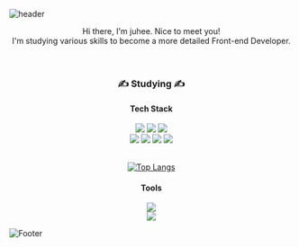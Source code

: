 ![header](https://capsule-render.vercel.app/api?type=waving&color=auto&height=300&section=header&text=JuheeKang&fontSize=75)

<div align='center'>
  Hi there, I'm juhee. Nice to meet you!<br />    
  I'm studying various skills to become a more detailed Front-end Developer.
</div>
</br></br>
<div align='center'>
  <h3> ✍ Studying ✍ </h3>
 
  <h4>Tech Stack</h4>
    <img src="https://img.shields.io/badge/HTML-E34F26?style=flat-square&logo=HTML5&logoColor=white"/> <img src="https://img.shields.io/badge/CSS-1572B6?style=flat-square&logo=CSS3&logoColor=white"/> <img src="https://img.shields.io/badge/JavaScript-F7DF1E?style=flat-square&logo=JavaScript&logoColor=black"/></br>
    <img src="https://img.shields.io/badge/TypeScript-3178C6?style=flat-square&logo=JavaScript&logoColor=black"/>
    <img src="https://img.shields.io/badge/React-09D3AC?style=flat-square&logo=Create React App&logoColor=white"/> <img src="https://img.shields.io/badge/Node.js-339933?style=flat-square&logo=Node.js&logoColor=white"/> <img src="https://img.shields.io/badge/Python-3766AB?style=flat-square&logo=Python&logoColor=white"/></br></br>

  [![Top Langs](https://github-readme-stats.vercel.app/api/top-langs/?username=anuraghazra&layout=compact)](https://github.com/anuraghazra/github-readme-stats)

  <h4>Tools</h4>
    <img src="https://img.shields.io/badge/Visual Studio Code-007ACC?style=flat-square&logo=Visual Studio Code&logoColor=white"/></br>
    <img src="https://img.shields.io/badge/Jupyter Notebook-F37626?style=flat-square&logo=Jupyter&logoColor=white"/> 
</div>
<!-- ![Anurag's GitHub stats](https://github-readme-stats.vercel.app/api?username=joohe71&theme=dracula&show_icons=true) -->

![Footer](https://capsule-render.vercel.app/api?type=waving&color=auto&height=200&section=footer)
